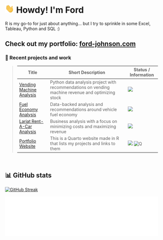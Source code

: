 #  <img src="https://raw.githubusercontent.com/ABSphreak/ABSphreak/master/gifs/Hi.gif" width="30px"> Howdy! I'm Ford

R is my go-to for just about anything... but I try to sprinkle in some Excel, Tableau, Python and SQL :)

**Check out my portfolio:** [ford-johnson.com](https://ford-johnson.com/)
---
### 📝 Recent projects and work 
> Title | Short Description | Status / Information
> ------------- | ------------- | -------------
> [Vending Machine Analysis](https://github.com/bradfordjohnson/vending-machines) | Python data analysis project with recommendations on vending machine revenue and optimizing stock | ![](https://img.shields.io/badge/✅-Complete-limegreen) |
> [Fuel Economy Analysis](https://ford-johnson.com/projects/fuel-economy/) | Data-backed analysis and recommendations around vehicle fuel economy | ![](https://img.shields.io/badge/✅-Complete-limegreen)
> [Lariat Rent-A-Car Analysis](https://ford-johnson.com/projects/lariat-rentals/) | Business analysis with a focus on minimizing costs and maximizing revenue | ![](https://img.shields.io/badge/✅-Complete-limegreen)
> [Portfolio Website](https://ford-johnson.com/) | This is a Quarto website made in R that lists my projects and links to them |  ![](https://img.shields.io/badge/%E2%8F%B3-Ongoing%20project-orange)  ![Q](https://img.shields.io/badge/%F0%9F%93%96-Quarto-9cf)
<br>

## 📊 GitHub stats
[![GitHub Streak](https://github-readme-streak-stats.herokuapp.com?user=bradfordjohnson&hide_border=true)](https://git.io/streak-stats)

![Metrics](/github-metrics.svg)
